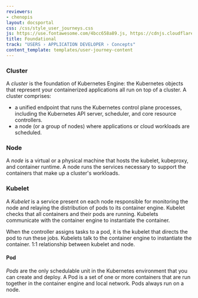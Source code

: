 ```yaml
---
reviewers:
- chenopis
layout: docsportal
css: /css/style_user_journeys.css
js: https://use.fontawesome.com/4bcc658a89.js, https://cdnjs.cloudflare.com/ajax/libs/prefixfree/1.0.7/prefixfree.min.js, https://cloud.google.com/js/embed.min.js
title: Foundational
track: "USERS › APPLICATION DEVELOPER › Concepts"
content_template: templates/user-journey-content
---
```


### Cluster

A _cluster_ is the foundation of Kubernetes Engine: the Kubernetes objects that represent your containerized applications all run on top of a cluster. A cluster comprises:

* a unified endpoint that runs the Kubernetes control plane processes, including the Kubernetes API server, scheduler, and core resource controllers.
* a node (or a group of nodes) where applications or cloud workloads are scheduled.


### Node

A _node_ is a virtual or a physical machine that hosts the kubelet, kubeproxy, and container runtime. A node runs the services necessary to support the containers that make up a cluster's workloads.


### Kubelet

A _Kubelet_ is a service present on each node responsible for monitoring the node and relaying the distribution of pods to its container engine. Kubelet checks that all containers and their pods are running. Kubelets communicate with the container engine to instantiate the container.

When the controller assigns tasks to a pod, it is the kubelet that directs the pod to run these jobs.
Kubelets talk to the container engine to instantiate the container.
1:1 relationship between kubelet and node.


#### Pod

_Pods_ are the only schedulable unit in the Kubernetes environment that you can create and deploy. A Pod is a set of one or more containers that are run together in the container engine and local network. Pods always run on a node.
